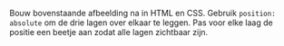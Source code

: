 Bouw bovenstaande afbeelding na in HTML en CSS. Gebruik `position: absolute` om de drie lagen over elkaar te leggen. Pas voor elke laag de positie een beetje aan zodat alle lagen zichtbaar zijn.
